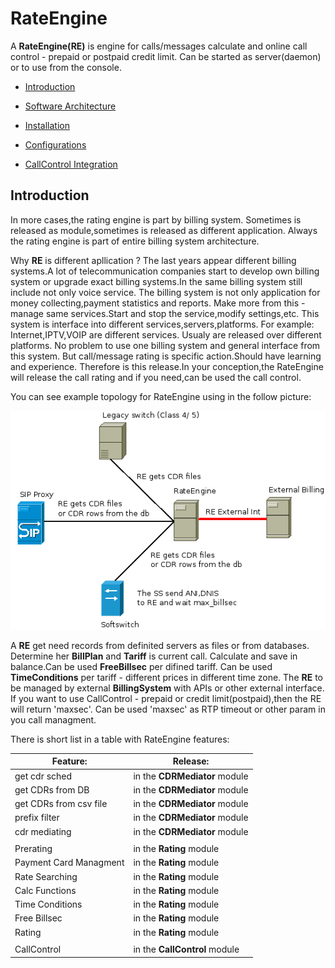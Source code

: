 # RateEngine

  A **RateEngine(RE)** is engine for calls/messages calculate and 
online call control - prepaid or postpaid credit limit.
Can be started as server(daemon) or to use from the console.


* [Introduction](#Introduction)

* [Software Architecture](doc/arch.md)

* [Installation](doc/install.md)

* [Configurations](doc/config.md)

* [CallControl Integration](doc/integ.md)


## Introduction

  In more cases,the rating engine is part by billing system.
Sometimes is released as module,sometimes is released as different application.
Always the rating engine is part of entire billing system architecture.
 
  Why **RE** is different apllication ?
The last years appear different billing systems.A lot of telecommunication companies start to develop
own billing system or upgrade exact billing systems.In the same billing system still include not only voice service.
The billing system is not only application for money collecting,payment statistics and reports.
Make more from this - manage same services.Start and stop the service,modify settings,etc.
This system is interface into different services,servers,platforms.
For example: Internet,IPTV,VOIP are different services. Usualy are released over different platforms.
No problem to use one billing system and general interface from this system.
But call/message rating is specific action.Should have learning and experience.
Therefore is this release.In your conception,the RateEngine will release the call rating and if you need,can be used the call control.

You can see example topology for RateEngine using in the follow picture:

![](doc/png/RateEngine_v2.png)

  A **RE** get need records from definited servers as files or from databases.
Determine her **BillPlan** and **Tariff** is current call.
Calculate and save in balance.Can be used **FreeBillsec** per difined tariff.
Can be used **TimeConditions** per tariff - different prices in different time zone.
The **RE** to be managed by external **BillingSystem** with APIs or other external interface.
If you want to use CallControl - prepaid or credit limit(postpaid),then the RE will return 'maxsec'.
Can be used 'maxsec' as RTP timeout or other param in you call managment.

There is short list in a table with RateEngine features:

|Feature:|Release:|
|---|---|
|get cdr sched|in the **CDRMediator** module|
|get CDRs from DB|in the **CDRMediator** module|
|get CDRs from csv file|in the **CDRMediator** module|
|prefix filter|in the **CDRMediator** module|
|cdr mediating|in the **CDRMediator** module|
|||
|Prerating|in the **Rating** module|
|Payment Card Managment|in the **Rating** module|
|Rate Searching|in the **Rating** module|
|Calc Functions|in the **Rating** module|
|Time Conditions|in the **Rating** module|
|Free Billsec|in the **Rating** module|
|Rating|in the **Rating** module|
|||
|CallControl|in the **CallControl** module|








